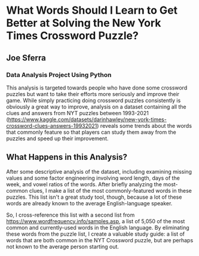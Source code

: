 # What Words Should I Learn to Get Better at Solving the New York Times Crossword Puzzle?
## Joe Sferra
### Data Analysis Project Using Python
This analysis is targeted towards people who have done some crossword puzzles but want to take their efforts more seriously and improve their game. While simply practicing doing crossword puzzles consistently is obviously a great way to improve, analysis on a dataset containing all the clues and answers from NYT puzzles between 1993-2021 (https://www.kaggle.com/datasets/darinhawley/new-york-times-crossword-clues-answers-19932021) reveals some trends about the words that commonly feature so that players can study them away from the puzzles and speed up their improvement.

## What Happens in this Analysis?

After some descriptive analysis of the dataset, including examining missing values and some factor engineering involving word length, days of the week, and vowel ratios of the words. After briefly analyzing the most-common clues, I make a list of the most commonly-featured words in these puzzles. This list isn't a great study tool, though, because a lot of these words are already known to the average English-language speaker.  

So, I cross-reference this list with a second list from https://www.wordfrequency.info/samples.asp, a list of 5,050 of the most common and currently-used words in the English language. By eliminating these words from the puzzle list, I create a valuable study guide: a list of words that are both common in the NYT Crossword puzzle, but are perhaps not known to the average person starting out.